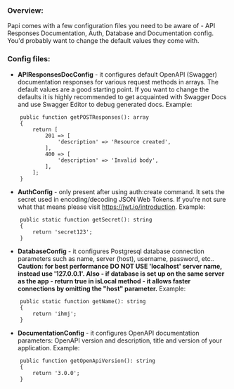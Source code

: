 ### Overview:
Papi comes with a few configuration files you need to be aware of - API Responses Documentation, Auth, Database and Documentation config. You'd probably want to change the default values they come with.

### Config files:
* **APIResponsesDocConfig** - it configures default OpenAPI (Swagger) documentation responses for various request methods in arrays. The default values are a good starting point. If you want to change the defaults it is highly recommended to get acquainted with Swagger Docs and use Swagger Editor to debug generated docs.
  Example:
```
    public function getPOSTResponses(): array
    {
        return [
            201 => [
                'description' => 'Resource created',
            ],
            400 => [
                'description' => 'Invalid body',
            ],
        ];
    }
```
* **AuthConfig** - only present after using auth:create command. It sets the secret used in encoding/decoding JSON Web Tokens. If you're not sure what that means please visit https://jwt.io/introduction.
  Example:
```
    public static function getSecret(): string
    {
        return 'secret123';
    }
```
* **DatabaseConfig** - it configures Postgresql database connection parameters such as name, server (host), username, password, etc.. **Caution: for best performance DO NOT USE 'localhost' server name, instead use '127.0.0.1'. Also - if database is set up on the same server as the app - return true in isLocal method - it allows faster connections by omitting the "host" parameter.** Example:
```
    public static function getName(): string
    {
        return 'ihmj';
    }
``` 
* **DocumentationConfig** - it configures OpenAPI documentation parameters: OpenAPI version and description, title and version of your application. Example:
```
    public function getOpenApiVersion(): string
    {
        return '3.0.0';
    }
```